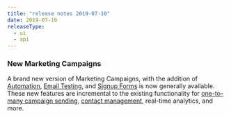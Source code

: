 ```yaml
---
title: "release notes 2019-07-10"
date: 2019-07-10
releaseType:
  - ui
  - api
---
```


### New Marketing Campaigns

A brand new version of Marketing Campaigns, with the addition of [Automation]({{root_url}}/ui/sending-email/getting-started-with-automation/), [Email Testing]({{root_url}}/ui/sending-email/email-testing/), and [Signup Forms]({{root_url}}/ui/managing-contacts/create-and-manage-contacts/#create-a-signup-form) is now generally available. These new features are incremental to the existing functionality for [one-to-many campaign sending]({{root_url}}/ui/sending-email/how-to-send-email-with-marketing-campaigns/#creating-a-single-send), [contact management]({{root_url}}/ui/managing-contacts/create-and-manage-contacts/#manage-contacts), real-time analytics, and more.
